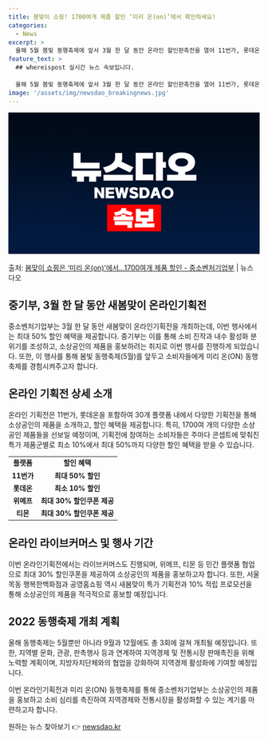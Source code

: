 ```yaml
---
title: 봄맞이 쇼핑! 1700여개 제품 할인 ‘미리 온(on)’에서 확인하세요!
categories:
  - News
excerpt: >
  올해 5월 봄빛 동행축제에 앞서 3월 한 달 동안 온라인 할인판촉전을 열어 11번가, 롯데온 등 30개 플랫…
feature_text: >
  ## whereispost 실시간 뉴스 속보입니다.

  올해 5월 봄빛 동행축제에 앞서 3월 한 달 동안 온라인 할인판촉전을 열어 11번가, 롯데온 등 30개 플랫…
image: '/assets/img/newsdao_breakingnews.jpg'
---
```


![뉴스다오 속보](/assets/img/newsdao_breakingnews.jpg)

<p>출처: <a href="https://newsdao.kr/3240" rel="dofollow">봄맞이 쇼핑은 ‘미리 온(on)’에서…1700여개 제품 할인 - 중소벤처기업부</a> | 뉴스다오</p>

<h2>중기부, 3월 한 달 동안 새봄맞이 온라인기획전</h2>

<p data-ke-size="size16">중소벤처기업부는 3월 한 달 동안 새봄맞이 온라인기획전을 개최하는데, 이번 행사에서는 최대 50% 할인 혜택을 제공합니다. 중기부는 이를 통해 소비 진작과 내수 활성화 분위기를 조성하고, 소상공인의 제품을 홍보하려는 취지로 이번 행사를 진행하게 되었습니다. 또한, 이 행사를 통해 봄빛 동행축제(5월)를 앞두고 소비자들에게 미리 온(ON) 동행축제를 경험시켜주고자 합니다.</p>

<h2 data-ke-size="size26">온라인 기획전 상세 소개</h2>

<p data-ke-size="size16">온라인 기획전은 11번가, 롯데온을 포함하여 30개 플랫폼 내에서 다양한 기획전을 통해 소상공인의 제품을 소개하고, 할인 혜택을 제공합니다. 특히, 1700여 개의 다양한 소상공인 제품들을 선보일 예정이며, 기획전에 참여하는 소비자들은 주마다 콘셉트에 맞춰진 특가 제품군별로 최소 10%에서 최대 50%까지 다양한 할인 혜택을 받을 수 있습니다.</p>

<table>
	<tr>
		<td style="text-align: center; height: 17px;"><b>플랫폼</b></td>
		<td style="text-align: center; height: 17px;"><b>할인 혜택</b></td>
	</tr>
	<tr>
		<td style="text-align: center; height: 17px;"><b>11번가</b></td>
		<td style="text-align: center; height: 17px;"><b>최대 50% 할인</b></td>
	</tr>
	<tr>
		<td style="text-align: center; height: 17px;"><b>롯데온</b></td>
		<td style="text-align: center; height: 17px;"><b>최소 10% 할인</b></td>
	</tr>
	<tr>
		<td style="text-align: center; height: 17px;"><b>위메프</b></td>
		<td style="text-align: center; height: 17px;"><b>최대 30% 할인쿠폰 제공</b></td>
	</tr>
	<tr>
		<td style="text-align: center; height: 17px;"><b>티몬</b></td>
		<td style="text-align: center; height: 17px;"><b>최대 30% 할인쿠폰 제공</b></td>
	</tr>
</table>

<h2 data-ke-size="size26">온라인 라이브커머스 및 행사 기간</h2>

<p data-ke-size="size16">이번 온라인기획전에서는 라이브커머스도 진행되며, 위메프, 티몬 등 민간 플랫폼 협업으로 최대 30% 할인쿠폰을 제공하여 소상공인의 제품을 홍보하고자 합니다. 또한, 서울 목동 행복한백화점과 공영홈쇼핑 역시 새봄맞이 특가 기획전과 10% 적립 프로모션을 통해 소상공인의 제품을 적극적으로 홍보할 예정입니다.</p>

<h2 data-ke-size="size26">2022 동행축제 개최 계획</h2>

<p data-ke-size="size16">올해 동행축제는 5월뿐만 아니라 9월과 12월에도 총 3회에 걸쳐 개최될 예정입니다. 또한, 지역별 문화, 관광, 판촉행사 등과 연계하여 지역경제 및 전통시장 판매촉진을 위해 노력할 계획이며, 지방자치단체와의 협업을 강화하여 지역경제 활성화에 기여할 예정입니다.</p>

<p data-ke-size="size16">이번 온라인기획전과 미리 온(ON) 동행축제를 통해 중소벤처기업부는 소상공인의 제품을 홍보하고 소비 심리를 촉진하여 지역경제와 전통시장을 활성화할 수 있는 계기를 마련하고자 합니다.</p> 

원하는 뉴스 찾아보기 👉 <a href="https://newsdao.kr" rel="dofollow">newsdao.kr</a>


